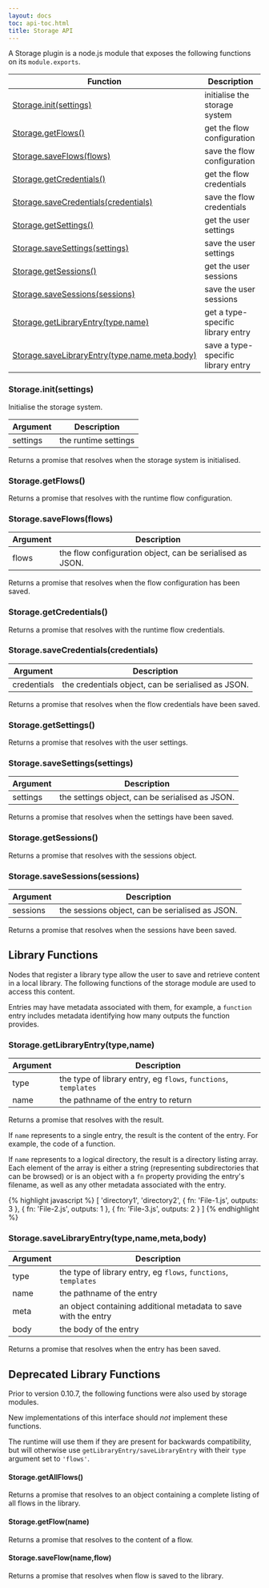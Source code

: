 ```yaml
---
layout: docs
toc: api-toc.html
title: Storage API
---
```


A Storage plugin is a node.js module that exposes the following functions on its
`module.exports`.

 Function                                                      | Description 
---------------------------------------------------------------|-------------------------
[Storage.init(settings)](#storageinitsettings)                 | initialise the storage system
[Storage.getFlows()](#storagegetflows)                         | get the flow configuration
[Storage.saveFlows(flows)](#storagesaveflowsflows)             | save the flow configuration
[Storage.getCredentials()](#storagegetcredentials)             | get the flow credentials
[Storage.saveCredentials(credentials)](#storagesavecredentialscredentials) | save the flow credentials
[Storage.getSettings()](#storagegetsettings)                   | get the user settings
[Storage.saveSettings(settings)](#storagesavesettingssettings) | save the user settings
[Storage.getSessions()](#storagegetsessions)                   | get the user sessions
[Storage.saveSessions(sessions)](#storagesavesessionssessions) | save the user sessions
[Storage.getLibraryEntry(type,name)](#storagegetlibraryentrytypename) | get a type-specific library entry
[Storage.saveLibraryEntry(type,name,meta,body)](#storagesavelibraryentrytypenamemetabody) | save a type-specific library entry

### Storage.init(settings)

Initialise the storage system.

Argument | Description
---------|----------------------
settings | the runtime settings

Returns a promise that resolves when the storage system is initialised.

### Storage.getFlows()

Returns a promise that resolves with the runtime flow configuration.

### Storage.saveFlows(flows)

Argument | Description
---------|------------------------------
flows    | the flow configuration object, can be serialised as JSON.

Returns a promise that resolves when the flow configuration has been saved.

### Storage.getCredentials()

Returns a promise that resolves with the runtime flow credentials.

### Storage.saveCredentials(credentials)

Argument    | Description
------------|------------------------
credentials | the credentials object, can be serialised as JSON.

Returns a promise that resolves when the flow credentials have been saved.

### Storage.getSettings()

Returns a promise that resolves with the user settings.

### Storage.saveSettings(settings)

Argument | Description
---------|------------------------
settings | the settings object, can be serialised as JSON.

Returns a promise that resolves when the settings have been saved.

### Storage.getSessions()

Returns a promise that resolves with the sessions object.

### Storage.saveSessions(sessions)

Argument | Description
---------|------------------------
sessions | the sessions object, can be serialised as JSON.

Returns a promise that resolves when the sessions have been saved.

## Library Functions

Nodes that register a library type allow the user to save and retrieve content
in a local library. The following functions of the storage module are used to
access this content.

Entries may have metadata associated with them, for example, a `function` entry
includes metadata identifying how many outputs the function provides.

### Storage.getLibraryEntry(type,name)

Argument | Description
---------|----------------------------------------------------------------
type     | the type of library entry, eg `flows`, `functions`, `templates`
name     | the pathname of the entry to return

Returns a promise that resolves with the result.

If `name` represents to a single entry, the result is the content of the entry. 
For example, the code of a function.

If `name` represents to a logical directory, the result is a directory listing array.
Each element of the array is either a string (representing subdirectories that can
be browsed) or is an object with a `fn` property providing the entry's filename,
as well as any other metadata associated with the entry.

{% highlight javascript %}
[ 'directory1',
  'directory2',
  { fn: 'File-1.js', outputs: 3 },
  { fn: 'File-2.js', outputs: 1 },
  { fn: 'File-3.js', outputs: 2 }
]
{% endhighlight %}

### Storage.saveLibraryEntry(type,name,meta,body)

Argument | Description
---------|----------------------------------------------------------------
type     | the type of library entry, eg `flows`, `functions`, `templates`
name     | the pathname of the entry
meta     | an object containing additional metadata to save with the entry
body     | the body of the entry

Returns a promise that resolves when the entry has been saved.


## Deprecated Library Functions

Prior to version 0.10.7, the following functions were also used by storage modules.

New implementations of this interface should _not_ implement these functions.

The runtime will use them if they are present for backwards compatibility, but
will otherwise use `getLibraryEntry/saveLibraryEntry` with their `type` argument
set to `'flows'`.

#### Storage.getAllFlows()

Returns a promise that resolves to an object containing a complete listing of
all flows in the library.

#### Storage.getFlow(name)

Returns a promise that resolves to the content of a flow.

#### Storage.saveFlow(name,flow)

Returns a promise that resolves when flow is saved to the library.

